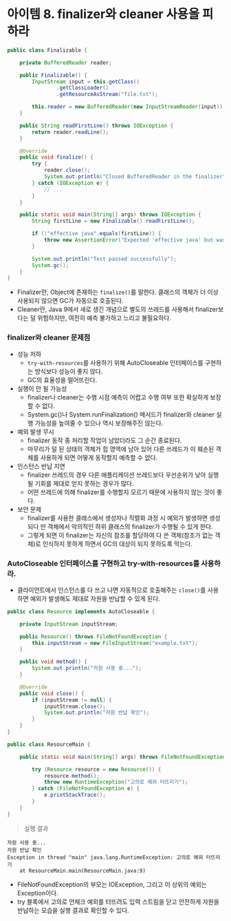 # 아이템 8. finalizer와 cleaner 사용을 피하라

```java
public class Finalizable {

	private BufferedReader reader;

	public Finalizable() {
		InputStream input = this.getClass()
				.getClassLoader()
				.getResourceAsStream("file.txt");

		this.reader = new BufferedReader(new InputStreamReader(input));
	}

	public String readFirstLine() throws IOException {
		return reader.readLine();
	}

	@Override
	public void finalize() {
		try {
			reader.close();
			System.out.println("Closed BufferedReader in the finalizer");
		} catch (IOException e) {
			// ...
		}
	}

	public static void main(String[] args) throws IOException {
		String firstLine = new Finalizable().readFirstLine();

		if (!"effective java".equals(firstLine)) {
			throw new AssertionError("Expected 'effective java' but was '" + firstLine + "'");
		}

		System.out.println("Test passed successfully");
		System.gc();
	}
}
```

* Finalizer란, Object에 존재하는 `finalize()`를 말한다. 클래스의 객체가 더 이상 사용되지 않으면 GC가 자동으로 호출된다.
* Cleaner란, Java 9에서 새로 생긴 개념으로 별도의 쓰레드를 사용해서 finalizer보다는 덜 위험하지만, 여전히 예측 불가하고 느리고 불필요하다. 


### finalizer와 cleaner 문제점

* 성능 저하
  * `try-with-resources`를 사용하기 위해 AutoCloseable 인터페이스를 구현하는 방식보다 성능이 좋지 않다.
  * GC의 효율성을 떨어뜨린다.
* 실행이 안 될 가능성
  * finalizer나 cleaner는 수행 시점 예측이 어렵고 수행 여부 또한 확실하게 보장할 수 없다.
  * System.gc()나 System.runFinalization() 메서드가 finalizer와 cleaner 실행 가능성을 높여줄 수 있으나 역시 보장해주진 않는다.
* 예외 발생 무시
  * finalizer 동작 중 처리할 작업이 남았더라도 그 순간 종료된다.
  * 마무리가 덜 된 상태의 객체가 힙 영역에 남아 있어 다른 쓰레드가 이 훼손된 객체를 사용하게 되면 어떻게 동작할지 예측할 수 없다.
* 인스턴스 반납 지연
  * finalizer 쓰레드의 경우 다른 애플리케이션 쓰레드보다 우선순위가 낮아 실행될 기회를 제대로 얻지 못하는 경우가 많다.
  * 어떤 쓰레드에 의해 finalizer를 수행할지 모르기 때문에 사용하지 않는 것이 좋다.
* 보안 문제
  * finalizer를 사용한 클래스에서 생성자나 직렬화 과정 시 예외가 발생하면 생성되다 만 객체에서 악의적인 하위 클래스의 finalizer가 수행될 수 있게 한다.
  * 그렇게 되면 이 finalizer는 자신의 참조를 할당하여 다 쓴 객체(참조가 없는 객체)로 인식하지 못하게 하면서 GC의 대상이 되지 못하도록 막는다.

### AutoCloseable 인터페이스를 구현하고 try-with-resources를 사용하라.

* 클라이언트에서 인스턴스를 다 쓰고 나면 자동적으로 호출해주는 `close()`를 사용하면 예외가 발생해도 제대로 자원을 반납할 수 있게 된다.

```java
public class Resource implements AutoCloseable {

	private InputStream inputStream;

	public Resource() throws FileNotFoundException {
		this.inputStream = new FileInputStream("example.txt");
	}

	public void method() {
		System.out.println("자원 사용 중...");
	}

	@Override
	public void close() {
		if (inputStream != null) {
			inputStream.close();
			System.out.println("자원 반납 확인");
		}
	}
}
```

```java
public class ResourceMain {

	public static void main(String[] args) throws FileNotFoundException {

		try (Resource resource = new Resource()) {
			resource.method();
			throw new RuntimeException("고의로 예외 터뜨리기");
		} catch (FileNotFoundException e) {
			e.printStackTrace();
		}
	}
}
```

> 실행 결과

```text
자원 사용 중...
자원 반납 확인
Exception in thread "main" java.lang.RuntimeException: 고의로 예외 터뜨리기
	at ResourceMain.main(ResourceMain.java:9)
```

* FileNotFoundException의 부모는 IOException, 그리고 이 상위의 예외는 Exception이다.
* try 블록에서 고의로 언체크 예외를 터뜨려도 입력 스트림을 닫고 안전하게 자원을 반납하는 모습을 실행 결과로 확인할 수 있다.